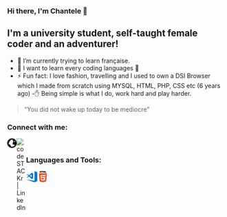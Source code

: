 
### Hi there, I'm Chantele 👋
## I'm a university student, self-taught female coder and an adventurer!
- 🔭 I’m currently trying to learn française. 
- 🌱 I want to learn every coding languages 🤣
- ⚡ Fun fact: I love fashion, travelling and I used to own a DSI Browser which I made from scratch using MYSQL, HTML, PHP, CSS etc (6 years ago)
-✋ Being simple is what I do, work hard and play harder.
>"You did not wake up today to be mediocre"

### Connect with me:

<img align="left" alt="codeSTACKr.com" width="22px" src="https://raw.githubusercontent.com/iconic/open-iconic/master/svg/globe.svg" />
<img align="left" alt="codeSTACKr | LinkedIn" width="22px" src="https://cdn.jsdelivr.net/npm/simple-icons@v3/icons/linkedin.svg" />

<br />

### Languages and Tools:

<img align="left" alt="Visual Studio Code" width="26px" src="https://raw.githubusercontent.com/github/explore/80688e429a7d4ef2fca1e82350fe8e3517d3494d/topics/visual-studio-code/visual-studio-code.png" />
<img align="left" alt="HTML5" width="26px" src="https://raw.githubusercontent.com/github/explore/80688e429a7d4ef2fca1e82350fe8e3517d3494d/topics/html/html.png" />

<br />
<br />
